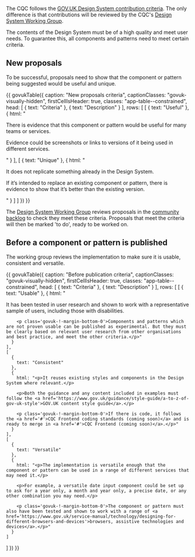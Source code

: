 The CQC follows the [GOV.UK Design System contribution criteria](https://design-system.service.gov.uk/community/contribution-criteria/). The only difference is that contributions will be reviewed by the CQC's [Design System Working Group](/community/design-system-working-group/).

The contents of the Design System must be of a high quality and meet user needs. To guarantee this, all components and patterns need to meet certain criteria.

## New proposals

To be successful, proposals need to show that the component or pattern being suggested would be useful and unique.

{{ govukTable({
  caption: "New proposals criteria",
  captionClasses: "govuk-visually-hidden",
  firstCellIsHeader: true,
  classes: "app-table--constrained",
  head: [
    {
      text: "Criteria"
    },
    {
      text: "Description"
    }
  ],
  rows: [
    [
      {
        text: "Useful"
      },
      {
        html: "<p> There is evidence that this component or pattern would be useful for many teams or services.</p>
        <p class='govuk-!-margin-bottom-0'>Evidence could be screenshots or links to versions of it being used in different services.</p>"
      }
    ],
    [
      {
        text: "Unique"
      },
      {
        html: "<p> It does not replicate something already in the Design System. </p>
        <p class='govuk-!-margin-bottom-0'>If it’s intended to replace an existing component or pattern, there is evidence to show that it’s better than the existing version.</p>"
      }
    ]
  ]
}) }}


The [Design System Working Group](/community/design-system-working-group/) reviews proposals in the [community backlog](/community/backlog/) to check they meet these criteria. Proposals that meet the criteria will then be marked 'to do', ready to be worked on.

## Before a component or pattern is published

The working group reviews the implementation to make sure it is usable, consistent and versatile.

{{ govukTable({
  caption: "Before publication criteria",
  captionClasses: "govuk-visually-hidden",
  firstCellIsHeader: true,
  classes: "app-table--constrained",
  head: [
    {
      text: "Criteria"
    },
    {
      text: "Description"
    }
  ],
  rows: [
    [
      {
        text: "Usable"
      },
      {
        html: "<p>It has been tested  in user research and shown to work with a representative sample of users, including those with disabilities.</p>

        <p class='govuk-!-margin-bottom-0'>Components and patterns which are not proven usable can be published as experimental. But they must be clearly based on relevant user research from other organisations and best practice, and meet the other criteria.</p>"
      }
    ],
    [
      {
        text: "Consistent"
      },
      {
        html: "<p>It reuses existing styles and components in the Design System where relevant.</p>

        <p>Both the guidance and any content included in examples must follow the <a href='https://www.gov.uk/guidance/style-guide/a-to-z-of-gov-uk-style'>GOV.UK content style guide</a>.</p>

        <p class='govuk-!-margin-bottom-0'>If there is code, it follows the <a href='#'>CQC Frontend coding standards (coming soon)</a> and is ready to merge in <a href='#'>CQC Frontend (coming soon)</a>.</p>"
      }
    ],
    [
      {
        text: "Versatile"
      },
      {
        html: "<p>The implementation is versatile enough that the component or pattern can be used in a range of different services that may need it.</p>

        <p>For example, a versatile date input component could be set up to ask for a year only, a month and year only, a precise date, or any other combination you may need.</p>

        <p class='govuk-!-margin-bottom-0'>The component or pattern must also have been tested and shown to work with a range of <a href='https://www.gov.uk/service-manual/technology/designing-for-different-browsers-and-devices'>browsers, assistive technologies and devices</a>.</p>"
      }
    ]
  ]
}) }}
